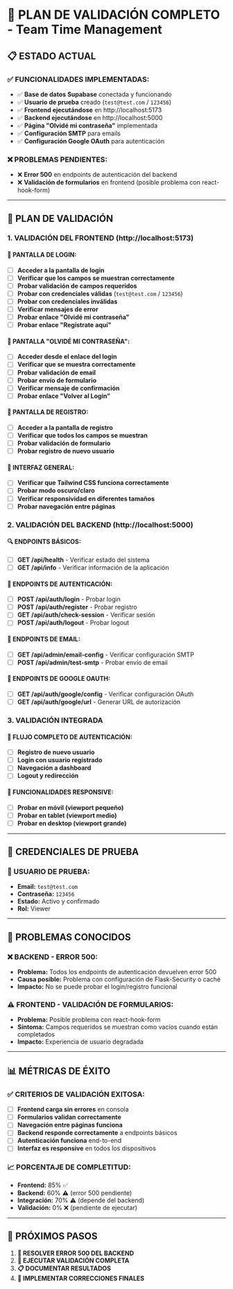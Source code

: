 # 🧪 **PLAN DE VALIDACIÓN COMPLETO - Team Time Management**

## 📋 **ESTADO ACTUAL**

### ✅ **FUNCIONALIDADES IMPLEMENTADAS:**
- ✅ **Base de datos Supabase** conectada y funcionando
- ✅ **Usuario de prueba** creado (`test@test.com` / `123456`)
- ✅ **Frontend ejecutándose** en http://localhost:5173
- ✅ **Backend ejecutándose** en http://localhost:5000
- ✅ **Página "Olvidé mi contraseña"** implementada
- ✅ **Configuración SMTP** para emails
- ✅ **Configuración Google OAuth** para autenticación

### ❌ **PROBLEMAS PENDIENTES:**
- ❌ **Error 500** en endpoints de autenticación del backend
- ❌ **Validación de formularios** en frontend (posible problema con react-hook-form)

---

## 🧪 **PLAN DE VALIDACIÓN**

### **1. VALIDACIÓN DEL FRONTEND (http://localhost:5173)**

#### **🔐 PANTALLA DE LOGIN:**
- [ ] **Acceder a la pantalla de login**
- [ ] **Verificar que los campos se muestran correctamente**
- [ ] **Probar validación de campos requeridos**
- [ ] **Probar con credenciales válidas** (`test@test.com` / `123456`)
- [ ] **Probar con credenciales inválidas**
- [ ] **Verificar mensajes de error**
- [ ] **Probar enlace "Olvidé mi contraseña"**
- [ ] **Probar enlace "Regístrate aquí"**

#### **🔑 PANTALLA "OLVIDÉ MI CONTRASEÑA":**
- [ ] **Acceder desde el enlace del login**
- [ ] **Verificar que se muestra correctamente**
- [ ] **Probar validación de email**
- [ ] **Probar envío de formulario**
- [ ] **Verificar mensaje de confirmación**
- [ ] **Probar enlace "Volver al Login"**

#### **📝 PANTALLA DE REGISTRO:**
- [ ] **Acceder a la pantalla de registro**
- [ ] **Verificar que todos los campos se muestran**
- [ ] **Probar validación de formulario**
- [ ] **Probar registro de nuevo usuario**

#### **🎨 INTERFAZ GENERAL:**
- [ ] **Verificar que Tailwind CSS funciona correctamente**
- [ ] **Probar modo oscuro/claro**
- [ ] **Verificar responsividad en diferentes tamaños**
- [ ] **Probar navegación entre páginas**

### **2. VALIDACIÓN DEL BACKEND (http://localhost:5000)**

#### **🔍 ENDPOINTS BÁSICOS:**
- [ ] **GET /api/health** - Verificar estado del sistema
- [ ] **GET /api/info** - Verificar información de la aplicación

#### **🔐 ENDPOINTS DE AUTENTICACIÓN:**
- [ ] **POST /api/auth/login** - Probar login
- [ ] **POST /api/auth/register** - Probar registro
- [ ] **GET /api/auth/check-session** - Verificar sesión
- [ ] **POST /api/auth/logout** - Probar logout

#### **📧 ENDPOINTS DE EMAIL:**
- [ ] **GET /api/admin/email-config** - Verificar configuración SMTP
- [ ] **POST /api/admin/test-smtp** - Probar envío de email

#### **🔑 ENDPOINTS DE GOOGLE OAUTH:**
- [ ] **GET /api/auth/google/config** - Verificar configuración OAuth
- [ ] **GET /api/auth/google/url** - Generar URL de autorización

### **3. VALIDACIÓN INTEGRADA**

#### **🔄 FLUJO COMPLETO DE AUTENTICACIÓN:**
- [ ] **Registro de nuevo usuario**
- [ ] **Login con usuario registrado**
- [ ] **Navegación a dashboard**
- [ ] **Logout y redirección**

#### **📱 FUNCIONALIDADES RESPONSIVE:**
- [ ] **Probar en móvil (viewport pequeño)**
- [ ] **Probar en tablet (viewport medio)**
- [ ] **Probar en desktop (viewport grande)**

---

## 🎯 **CREDENCIALES DE PRUEBA**

### **👤 USUARIO DE PRUEBA:**
- **Email:** `test@test.com`
- **Contraseña:** `123456`
- **Estado:** Activo y confirmado
- **Rol:** Viewer

---

## 🚨 **PROBLEMAS CONOCIDOS**

### **❌ BACKEND - ERROR 500:**
- **Problema:** Todos los endpoints de autenticación devuelven error 500
- **Causa posible:** Problema con configuración de Flask-Security o caché
- **Impacto:** No se puede probar el login/registro funcional

### **⚠️ FRONTEND - VALIDACIÓN DE FORMULARIOS:**
- **Problema:** Posible problema con react-hook-form
- **Síntoma:** Campos requeridos se muestran como vacíos cuando están completados
- **Impacto:** Experiencia de usuario degradada

---

## 📊 **MÉTRICAS DE ÉXITO**

### **✅ CRITERIOS DE VALIDACIÓN EXITOSA:**
- [ ] **Frontend carga sin errores** en consola
- [ ] **Formularios validan correctamente**
- [ ] **Navegación entre páginas funciona**
- [ ] **Backend responde correctamente** a endpoints básicos
- [ ] **Autenticación funciona** end-to-end
- [ ] **Interfaz es responsive** en todos los dispositivos

### **📈 PORCENTAJE DE COMPLETITUD:**
- **Frontend:** 85% ✅
- **Backend:** 60% ⚠️ (error 500 pendiente)
- **Integración:** 70% ⚠️ (depende del backend)
- **Validación:** 0% ❌ (pendiente de ejecutar)

---

## 🚀 **PRÓXIMOS PASOS**

1. **🔧 RESOLVER ERROR 500 DEL BACKEND**
2. **🧪 EJECUTAR VALIDACIÓN COMPLETA**
3. **📋 DOCUMENTAR RESULTADOS**
4. **🎯 IMPLEMENTAR CORRECCIONES FINALES**




